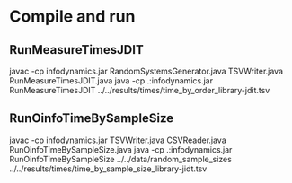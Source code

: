 # Compile and run

## RunMeasureTimesJDIT
javac -cp infodynamics.jar RandomSystemsGenerator.java TSVWriter.java RunMeasureTimesJDIT.java
java -cp .:infodynamics.jar RunMeasureTimesJDIT ../../results/times/time_by_order_library-jdit.tsv

## RunOinfoTimeBySampleSize
javac -cp infodynamics.jar TSVWriter.java CSVReader.java RunOinfoTimeBySampleSize.java
java -cp .:infodynamics.jar RunOinfoTimeBySampleSize ../../data/random_sample_sizes ../../results/times/time_by_sample_size_library-jidt.tsv
